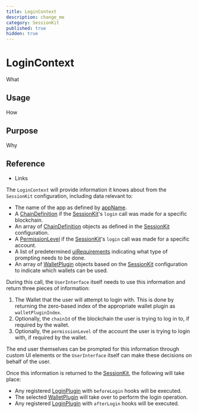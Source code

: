 ```yaml
---
title: LoginContext
description: change_me
category: SessionKit
published: true
hidden: true
---
```


# LoginContext

What

## Usage

How

## Purpose

Why

## Reference

- Links

The `LoginContext` will provide information it knows about from the `SessionKit` configuration, including data relevant to:

- The name of the app as defined by [appName](#).
- A [ChainDefinition](#) if the [SessionKit](#)'s `login` call was made for a specific blockchain.
- An array of [ChainDefinition](#) objects as defined in the [SessionKit](#) configuration.
- A [PermissionLevel](#) if the [SessionKit](#)'s `login` call was made for a specific account.
- A list of predetermined [uiRequirements](#) indicating what type of prompting needs to be done.
- An array of [WalletPlugin](#) objects based on the [SessionKit](#) configuration to indicate which wallets can be used.

During this call, the `UserInterface` itself needs to use this information and return three pieces of information:

1. The Wallet that the user will attempt to login with. This is done by returning the zero-based index of the appropriate wallet plugin as `walletPluginIndex`.
2. Optionally, the `chainId` of the blockchain the user is trying to log in to, if required by the wallet.
3. Optionally, the `permissionLevel` of the account the user is trying to login with, if required by the wallet.

The end user themselves can be prompted for this information through custom UI elements or the `UserInterface` itself can make these decisions on behalf of the user.

Once this information is returned to the [SessionKit](#), the following will take place:

- Any registered [LoginPlugin](#) with `beforeLogin` hooks will be executed.
- The selected [WalletPlugin](#) will take over to perform the login operation.
- Any registered [LoginPlugin](#) with `afterLogin` hooks will be executed.
